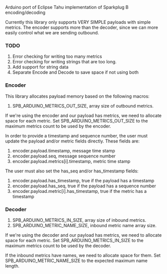 Arduino port of Eclipse Tahu implementation of Sparkplug B encoding/decoding

Currently this library only supports VERY SIMPLE payloads with simple metrics.
The encoder supports more than the decoder, since we can more easily control
what we are sending outbound.

### TODO

1. Error checking for writing too many metrics
1. Error checking for writing strings that are too long.
1. Add support for string data
1. Separate Encode and Decode to save space if not using both

### Encoder

This library allocates payload memory based on the following macros:
1. SPB_ARDUINO_METRICS_OUT_SIZE, array size of outbound metrics.

If we're using the encoder and our payload has metrics, we need to allocate
space for each metric. Set SPB_ARDUINO_METRICS_OUT_SIZE to the maximum metrics
count to be used by the encoder.

In order to provide a timestamp and sequence number, the user must update the
payload and/or metric fields directly. These fields are:
1. encoder.payload.timestamp, message time stamp
1. encoder.payload.seq, message sequence number
1. encoder.payload.metrics[i].timestamp, metric time stamp

The user must also set the has_seq and/or has_timestamp fields:
1. encoder.payload.has_timestamp, true if the payload has a timestamp
1. encoder.payload.has_seq, true if the payload has a sequence number
2. encoder.payload.metric[i].has_timestamp, true if the metric has a timestamp

### Decoder

1. SPB_ARDUINO_METRICS_IN_SIZE, array size of inbound metrics.
1. SPB_ARDUINO_METRIC_NAME_SIZE, inbound metric name array size.

If we're using the decoder and our payload has metrics, we need to allocate
space for each metric. Set SPB_ARDUINO_METRICS_IN_SIZE to the maximum metrics
count to be used by the decoder.

If the inbound metrics have names, we need to allocate space for them. Set
SPB_ARDUINO_METRIC_NAME_SIZE to the expected maximum name length.
